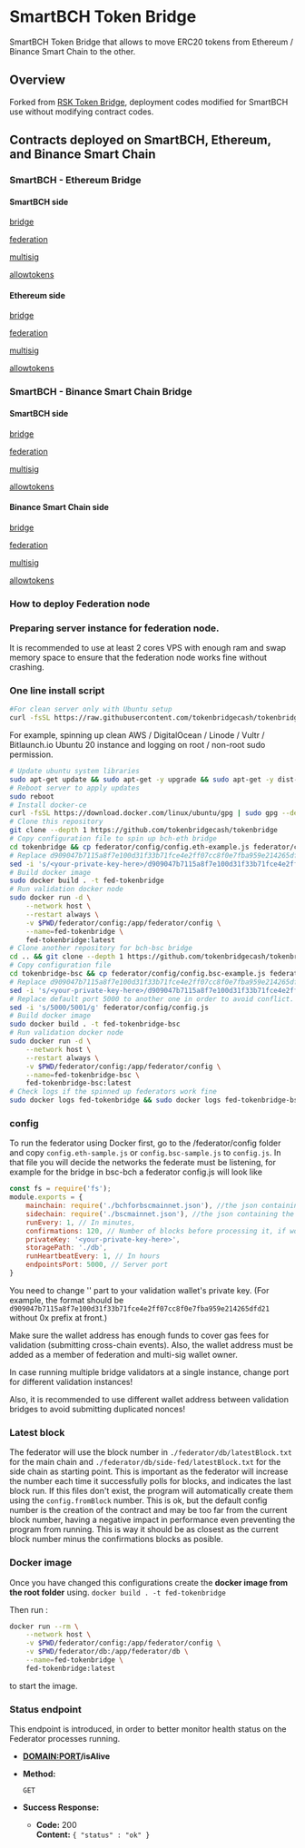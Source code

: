 # SmartBCH Token Bridge

SmartBCH Token Bridge that allows to move ERC20 tokens from Ethereum / Binance Smart Chain to the other.

## Overview

Forked from [RSK Token Bridge](https://tokenbridge.rsk.co/), deployment codes modified for SmartBCH use without modifying contract codes.

## Contracts deployed on SmartBCH, Ethereum, and Binance Smart Chain

### SmartBCH - Ethereum Bridge

#### SmartBCH side

[bridge](https://www.smartscan.cash/address/0xf0b94070fd55b74a766cc0cef961944e5c4c3493)

[federation](https://www.smartscan.cash/address/0xe6eb40300e2666c57fe09660420021edbb3bb638)

[multisig](https://www.smartscan.cash/address/0x4b535dc383a34b0dadbfc161fab9c7c71ad2c95c)

[allowtokens](https://www.smartscan.cash/address/0x58218b74548ac223cb90392177a42d371a94279c)

#### Ethereum side

[bridge](https://etherscan.io/address/0x0fa0b4cc33d5a4f0ed073ca7f88259ab75c7a98b)

[federation](https://etherscan.io/address/0x18a6d00b2e7fe50c7cbdd3ed9b2fc00a6630e7e2)

[multisig](https://etherscan.io/address/0x319b64a5ebee44d270d79b5bd478f8e0aa28d182)

[allowtokens](https://etherscan.io/address/0x900fb32d746d4ee1cc3d500f3eafb02a89783047)

### SmartBCH - Binance Smart Chain Bridge

#### SmartBCH side

[bridge](https://www.smartscan.cash/address/0x5634e72c9c20ae2b2f3094303e7b18bb817c88cf)

[federation](https://www.smartscan.cash/address/0x792ed489fcd28c52a4502dcf08326822479b12e2)

[multisig](https://www.smartscan.cash/address/0x50eef54fe616a7d92e41b2f47486bb9e03393767)

[allowtokens](https://www.smartscan.cash/address/0xcd067b74c3bee97b448f57d7e686d6fe66c1809a)

#### Binance Smart Chain side

[bridge](https://bscscan.com/address/0x6658010f8eb89889e5fcec7178f87a219f076166)

[federation](https://bscscan.com/address/0x5e507fc0304a01e90fef894db3833196a3c43013)

[multisig](https://bscscan.com/address/0x9e163d98c09da4debae442b070b04be217d97bcb)

[allowtokens](https://bscscan.com/address/0x06587228b1b848e6c23ffd454a5944872b151fb4)

### How to deploy Federation node

### Preparing server instance for federation node.

It is recommended to use at least 2 cores VPS with enough ram and swap memory space to ensure that the federation node works fine without crashing.

### One line install script

```bash
#For clean server only with Ubuntu setup
curl -fsSL https://raw.githubusercontent.com/tokenbridgecash/tokenbridge/master/init.sh | sudo -E bash -
```

For example, spinning up clean AWS / DigitalOcean / Linode / Vultr / Bitlaunch.io Ubuntu 20 instance and logging on root / non-root sudo permission.

```bash
# Update ubuntu system libraries
sudo apt-get update && sudo apt-get -y upgrade && sudo apt-get -y dist-upgrade
# Reboot server to apply updates
sudo reboot
# Install docker-ce
curl -fsSL https://download.docker.com/linux/ubuntu/gpg | sudo gpg --dearmor -o /usr/share/keyrings/docker-archive-keyring.gpg && echo "deb [arch=$(dpkg --print-architecture) signed-by=/usr/share/keyrings/docker-archive-keyring.gpg] https://download.docker.com/linux/ubuntu $(lsb_release -cs) stable" | sudo tee /etc/apt/sources.list.d/docker.list > /dev/null && sudo apt-get update && sudo apt-get install -y build-essential docker-ce docker-ce-cli containerd.io && sudo systemctl enable docker
# Clone this repository
git clone --depth 1 https://github.com/tokenbridgecash/tokenbridge
# Copy configuration file to spin up bch-eth bridge
cd tokenbridge && cp federator/config/config.eth-example.js federator/config/config.js
# Replace d909047b7115a8f7e100d31f33b71fce4e2ff07cc8f0e7fba959e214265dfd21 to your validator address's private key.
sed -i 's/<your-private-key-here>/d909047b7115a8f7e100d31f33b71fce4e2ff07cc8f0e7fba959e214265dfd21/g' federator/config/config.js
# Build docker image
sudo docker build . -t fed-tokenbridge
# Run validation docker node
sudo docker run -d \
    --network host \
    --restart always \
    -v $PWD/federator/config:/app/federator/config \
    --name=fed-tokenbridge \
    fed-tokenbridge:latest
# Clone another repository for bch-bsc bridge
cd .. && git clone --depth 1 https://github.com/tokenbridgecash/tokenbridge tokenbridge-bsc
# Copy configuration file
cd tokenbridge-bsc && cp federator/config/config.bsc-example.js federator/config/config.js
# Replace d909047b7115a8f7e100d31f33b71fce4e2ff07cc8f0e7fba959e214265dfd21 to your other validator address's private key.
sed -i 's/<your-private-key-here>/d909047b7115a8f7e100d31f33b71fce4e2ff07cc8f0e7fba959e214265dfd21/g' federator/config/config.js
# Replace default port 5000 to another one in order to avoid conflict.
sed -i 's/5000/5001/g' federator/config/config.js
# Build docker image
sudo docker build . -t fed-tokenbridge-bsc
# Run validation docker node
sudo docker run -d \
    --network host \
    --restart always \
    -v $PWD/federator/config:/app/federator/config \
    --name=fed-tokenbridge-bsc \
    fed-tokenbridge-bsc:latest
# Check logs if the spinned up federators work fine
sudo docker logs fed-tokenbridge && sudo docker logs fed-tokenbridge-bsc
```

### config

To run the federator using Docker first, go to the /federator/config folder and copy `config.eth-sample.js` or `config.bsc-sample.js` to `config.js`. In that file you will decide the networks the federate must be listening, for example for the bridge in bsc-bch a federator config.js will look like

```js
const fs = require('fs');
module.exports = {
    mainchain: require('./bchforbscmainnet.json'), //the json containing the smart contract addresses in bch
    sidechain: require('./bscmainnet.json'), //the json containing the smart contract addresses in eth
    runEvery: 1, // In minutes,
    confirmations: 120, // Number of blocks before processing it, if working with ganache set as 0
    privateKey: '<your-private-key-here>',
    storagePath: './db',
    runHeartbeatEvery: 1, // In hours
    endpointsPort: 5000, // Server port
}
```

You need to change '<your-private-key-here>' part to your validation wallet's private key. (For example, the format should be `d909047b7115a8f7e100d31f33b71fce4e2ff07cc8f0e7fba959e214265dfd21` without 0x prefix at front.)

Make sure the wallet address has enough funds to cover gas fees for validation (submitting cross-chain events). Also, the wallet address must be added as a member of federation and multi-sig wallet owner.

In case running multiple bridge validators at a single instance, change port for different validation instances!

Also, it is recommended to use different wallet address between validation bridges to avoid submitting duplicated nonces!

### Latest block

The federator will use the block number in  `./federator/db/latestBlock.txt` for the main chain and `./federator/db/side-fed/latestBlock.txt` for the side chain as starting point. This is important as the federator will increase the number each time it successfully polls for blocks, and indicates the last block run.
If this files don't exist, the program will automatically create them using the `config.fromBlock` number. This is ok, but the default config number is the creation of the contract and may be too far from the current block number, having a negative impact in performance even preventing the program from running. This is way it should be as closest as the current block number minus the confirmations blocks as posible.

### Docker image

Once you have  changed this configurations create the **docker image from the root folder** using.
`docker build . -t fed-tokenbridge`

Then run :

```sh
docker run --rm \
    --network host \
    -v $PWD/federator/config:/app/federator/config \
    -v $PWD/federator/db:/app/federator/db \
    --name=fed-tokenbridge \
    fed-tokenbridge:latest
```

to start the image.

### Status endpoint

This endpoint is introduced, in order to better monitor health status on the Federator processes running.

* **<DOMAIN:PORT>/isAlive**

* **Method:**

  `GET`

* **Success Response:**

  * **Code:** 200 <br />
    **Content:** `{ "status" : "ok" }`
